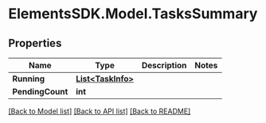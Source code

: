 # ElementsSDK.Model.TasksSummary

## Properties

Name | Type | Description | Notes
------------ | ------------- | ------------- | -------------
**Running** | [**List&lt;TaskInfo&gt;**](TaskInfo.md) |  | 
**PendingCount** | **int** |  | 

[[Back to Model list]](../README.md#documentation-for-models) [[Back to API list]](../README.md#documentation-for-api-endpoints) [[Back to README]](../README.md)

